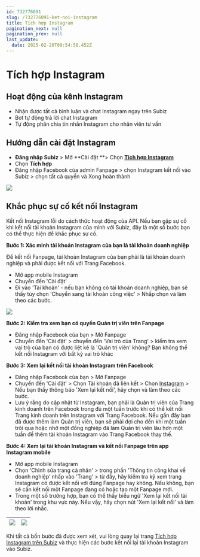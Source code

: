 ```yaml
---
id: 732776091
slug: /732776091-ket-noi-instagram
title: Tích hợp Instagram
pagination_next: null
pagination_prev: null
last_update:
  date: 2025-02-20T09:54:58.452Z
---
```


# Tích hợp Instagram



## Hoạt động của kênh Instagram


- Nhận được tất cả bình luận và chat Instagram ngay trên Subiz
- Bot tự động trả lời chat Instagram
- Tự động phân chia tin nhắn Instagram cho nhân viên tư vấn
## Hướng dẫn cài đặt Instagram




- **Đăng nhập Subiz** > Mở **Cài đặt **> Chọn **[Tích hợp Instagram](https://app.subiz.com.vn/settings/instagram)**
- Chọn **Tích hợp**
- Đăng nhập Facebook của admin Fanpage > chọn Instagram kết nối vào Subiz > chọn tất cả quyền và Xong hoàn thành




![](https://vcdn.subiz-cdn.com/file/fisgxkswogiadiiumivn_acpxkgumifuoofoosble/unnamed.png)

## Khắc phục sự cố kết nối Instagram




Kết nối Instagram lỗi do cách thức hoạt động của API. Nếu bạn gặp sự cố khi kết nối tài khoản Instagram của mình với Subiz, đây là một số bước bạn có thể thực hiện để khắc phục sự cố.



**Bước 1: Xác minh tài khoản Instagram của bạn là tài khoản doanh nghiệp**



Để kết nối Fanpage, tài khoản Instagram của bạn phải là tài khoản doanh nghiệp và phải được kết nối với Trang Facebook.



- Mở app mobile Instagram
- Chuyển đến 'Cài đặt'
- Đi vào 'Tài khoản' - nếu bạn không có tài khoản doanh nghiệp, bạn sẽ thấy tùy chọn 'Chuyển sang tài khoản công việc' > Nhấp chọn và làm theo các bước.




![](https://vcdn.subiz-cdn.com/file/fisgxkswvoojqzdptmaz_acpxkgumifuoofoosble/unnamed.png)






**Bước 2: Kiểm tra xem bạn có quyền Quản trị viên trên Fanpage**



- Đăng nhập Facebook của bạn > Mở Fanpage
- Chuyển đến 'Cài đặt' > chuyển đến 'Vai trò của Trang' > kiểm tra xem vai trò của bạn có được liệt kê là 'Quản trị viên' không? Bạn không thể kết nối Instagram với bất kỳ vai trò khác



**Bước 3: Xem lại kết nối tài khoản Instagram trên Facebook**



- Đăng nhập Facebook của bạn > Mở Fanpage
- Chuyển đến 'Cài đặt' > Chọn Tài khoản đã liên kết > Chọn [Instagram](https://www.facebook.com/settings?tab=linked_instagram) > Nếu bạn thấy thông báo 'Xem lại kết nối', hãy chọn và làm theo các bước.
- Lưu ý rằng do cập nhật từ Instagram, bạn phải là Quản trị viên của Trang kinh doanh trên Facebook trong đủ một tuần trước khi có thể kết nối Trang kinh doanh trên Instagram với Trang Facebook. Nếu gần đây bạn đã được thêm làm Quản trị viên, bạn sẽ phải đợi cho đến khi một tuần trôi qua hoặc nhờ một đồng nghiệp đã làm Quản trị viên lâu hơn một tuần để thêm tài khoản Instagram vào Trang Facebook thay thế.



**Bước 4: Xem lại tài khoản Instagram và kết nối Fanpage trên app Instagram mobile**



- Mở app mobile Instagram
- Chọn 'Chỉnh sửa trang cá nhân' > trong phần 'Thông tin công khai về doanh nghiệp’ nhấp vào 'Trang' > từ đây, hãy kiểm tra kỹ xem trang Instagram có được kết nối với đúng Fanpage hay không. Nếu không, bạn sẽ cần kết nối một Fanpage đang có hoặc tạo một Fanpage mới.
- Trong một số trường hợp, bạn có thể thấy biểu ngữ 'Xem lại kết nối tài khoản' trong khu vực này. Nếu vậy, hãy chọn nút 'Xem lại kết nối' và làm theo lời nhắc.



|![](https://vcdn.subiz-cdn.com/file/fisgxksxawthwofswrwp_acpxkgumifuoofoosble/unnamed.png)|![](https://vcdn.subiz-cdn.com/file/fisgxksxfcxesebbdjhg_acpxkgumifuoofoosble/unnamed.png)|
|--|--|






Khi tất cả bốn bước đã được xem xét, vui lòng quay lại trang [Tích hợp Instagram trên Subiz](https://app.subiz.com.vn/settings/instagram) và thực hiện các bước kết nối lại tài khoản Instagram vào Subiz.